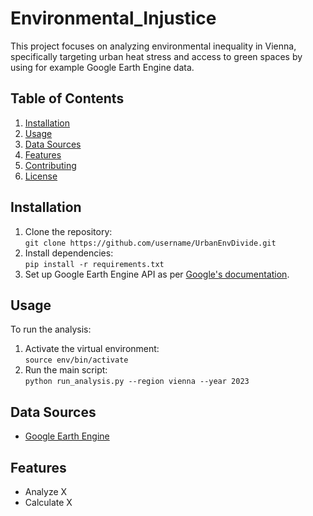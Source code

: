 # Environmental_Injustice

This project focuses on analyzing environmental inequality in Vienna, specifically targeting urban heat stress and access to green spaces by using for example Google Earth Engine data. 

## Table of Contents
1. [Installation](#installation)
2. [Usage](#usage)
3. [Data Sources](#data-sources)
4. [Features](#features)
5. [Contributing](#contributing)
6. [License](#license)

## Installation
1. Clone the repository:  
   `git clone https://github.com/username/UrbanEnvDivide.git`
2. Install dependencies:  
   `pip install -r requirements.txt`
3. Set up Google Earth Engine API as per [Google's documentation](https://developers.google.com/earth-engine/guides/python_install).

## Usage
To run the analysis:
1. Activate the virtual environment:  
   `source env/bin/activate`
2. Run the main script:  
   `python run_analysis.py --region vienna --year 2023`

## Data Sources
- [Google Earth Engine](https://earthengine.google.com/)

## Features
- Analyze X
- Calculate X

